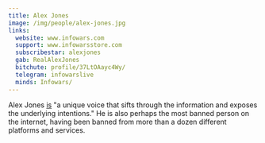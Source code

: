 ```yaml
---
title: Alex Jones
image: /img/people/alex-jones.jpg
links:
  website: www.infowars.com
  support: www.infowarsstore.com
  subscribestar: alexjones
  gab: RealAlexJones
  bitchute: profile/37LtOAayc4Wy/
  telegram: infowarslive
  minds: Infowars/
---
```


Alex Jones [is](https://www.infowars.com/about-alex-jones/) "a unique voice
that sifts through the information and exposes the underlying intentions." He
is also perhaps the most banned person on the internet, having been banned from
more than a dozen different platforms and services.
